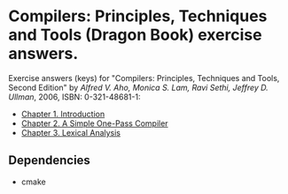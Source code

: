 # Compilers: Principles, Techniques and Tools (Dragon Book) exercise answers.

Exercise answers (keys) for "Compilers: Principles, Techniques and Tools, Second Edition" by *Alfred V. Aho, Monica S. Lam, Ravi Sethi, Jeffrey D. Ullman*, 2006, ISBN: 0-321-48681-1:

* [Chapter 1. Introduction](./ch01/ch01.md)
* [Chapter 2. A Simple One-Pass Compiler](./ch02/ch02.md)
* [Chapter 3. Lexical Analysis](./ch03/ch03.md)

## Dependencies

* cmake